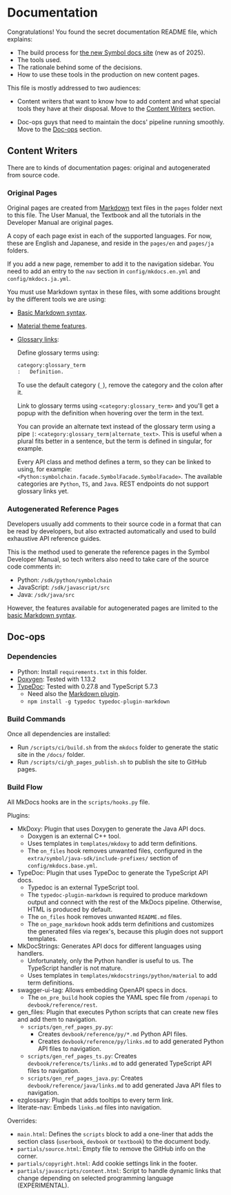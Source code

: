 # Documentation

Congratulations! You found the secret documentation README file, which explains:

* The build process for [the new Symbol docs site](https://docs.symbol.dev) (new as of 2025).
* The tools used.
* The rationale behind some of the decisions.
* How to use these tools in the production on new content pages.

This file is mostly addressed to two audiences:

* Content writers that want to know how to add content and what special tools they have at their disposal.
    Move to the [Content Writers](#content-writers) section.

* Doc-ops guys that need to maintain the docs' pipeline running smoothly.
    Move to the [Doc-ops](#doc-ops) section.

## Content Writers

There are to kinds of documentation pages: original and autogenerated from source code.

### Original Pages

Original pages are created from [Markdown](https://www.markdownguide.org/) text files in the `pages` folder next to this file.
The User Manual, the Textbook and all the tutorials in the Developer Manual are original pages.

A copy of each page exist in each of the supported languages.
For now, these are English and Japanese, and reside in the `pages/en` and `pages/ja` folders.

If you add a new page, remember to add it to the navigation sidebar.
You need to add an entry to the `nav` section in `config/mkdocs.en.yml` and `config/mkdocs.ja.yml`.

You must use Markdown syntax in these files, with some additions brought by the different tools we are using:

* [Basic Markdown syntax](https://www.markdownguide.org/basic-syntax/).
* [Material theme features](https://squidfunk.github.io/mkdocs-material/reference/).
* [Glossary links](https://realtimeprojects.github.io/mkdocs-ezglossary/usage/definition/):

    Define glossary terms using:

    ```markdown
    category:glossary_term
    :   Definition.
    ```

    To use the default category (`_`), remove the category and the colon after it.

    Link to glossary terms using `<category:glossary_term>` and you'll get a popup with the definition when hovering
    over the term in the text.

    You can provide an alternate text instead of the glossary term using a pipe `|`:
    `<category:glossary_term|alternate_text>`.
    This is useful when a plural fits better in a sentence, but the term is defined in singular, for example.

    Every API class and method defines a term, so they can be linked to using, for example:
    `<Python:symbolchain.facade.SymbolFacade.SymbolFacade>`.
    The available categories are `Python`, `TS`, and `Java`.
    REST endpoints do not support glossary links yet.

### Autogenerated Reference Pages

Developers usually add comments to their source code in a format that can be read by developers,
but also extracted automatically and used to build exhaustive API reference guides.

This is the method used to generate the reference pages in the Symbol Developer Manual,
so tech writers also need to take care of the source code comments in:

* Python: `/sdk/python/symbolchain`
* JavaScript: `/sdk/javascript/src`
* Java: `/sdk/java/src`

However, the features available for autogenerated pages are limited to the
[basic Markdown syntax](https://www.markdownguide.org/basic-syntax/).

## Doc-ops

### Dependencies

* Python: Install `requirements.txt` in this folder.
* [Doxygen](https://www.doxygen.nl/): Tested with 1.13.2
* [TypeDoc](https://typedoc.org/): Tested with 0.27.8 and TypeScript 5.7.3
    * Need also the [Markdown plugin](https://typedoc-plugin-markdown.org/).
    * `npm install -g typedoc typedoc-plugin-markdown`

### Build Commands

Once all dependencies are installed:

* Run `/scripts/ci/build.sh` from the `mkdocs` folder to generate the static site in the `/docs/` folder.
* Run `/scripts/ci/gh_pages_publish.sh` to publish the site to GitHub pages.

### Build Flow

All MkDocs hooks are in the `scripts/hooks.py` file.

Plugins:

* MkDoxy: Plugin that uses Doxygen to generate the Java API docs.
    * Doxygen is an external C++ tool.
    * Uses templates in `templates/mkdoxy` to add term definitions.
    * The `on_files` hook removes unwanted files, configured in the `extra/symbol/java-sdk/include-prefixes/` section of `config/mkdocs.base.yml`.
* TypeDoc: Plugin that uses TypeDoc to generate the TypeScript API docs.
    * Typedoc is an external TypeScript tool.
    * The `typedoc-plugin-markdown` is required to produce markdown output and connect with the rest of the MkDocs pipeline.
        Otherwise, HTML is produced by default.
    * The `on_files` hook removes unwanted `README.md` files.
    * The `on_page_markdown` hook adds term definitions and customizes the generated files via regex's, because this plugin does not support templates.
* MkDocStrings: Generates API docs for different languages using handlers.
    * Unfortunately, only the Python handler is useful to us. The TypeScript handler is not mature.
    * Uses templates in `templates/mkdocstrings/python/material` to add term definitions.
* swagger-ui-tag: Allows embedding OpenAPI specs in docs.
    * The `on_pre_build` hook copies the YAML spec file from `/openapi` to `devbook/reference/rest`.
* gen_files: Plugin that executes Python scripts that can create new files and add them to navigation.
    * `scripts/gen_ref_pages_py.py`:
        * Creates `devbook/reference/py/*.md` Python API files.
        * Creates `devbook/reference/py/links.md` to add generated Python API files to navigation.
    * `scripts/gen_ref_pages_ts.py`: Creates `devbook/reference/ts/links.md` to add generated TypeScript API files to navigation.
    * `scripts/gen_ref_pages_java.py`: Creates `devbook/reference/java/links.md` to add generated Java API files to navigation.
* ezglossary: Plugin that adds tooltips to every term link.
* literate-nav: Embeds `links.md` files into navigation.

Overrides:

* `main.html`: Defines the `scripts` block to add a one-liner that adds the section class (`userbook`, `devbook` or `textbook`) to the document body.
* `partials/source.html`: Empty file to remove the GitHub info on the corner.
* `partials/copyright.html`: Add cookie settings link in the footer.
* `partials/javascripts/content.html`: Script to handle dynamic links that change depending on selected programming language (EXPERIMENTAL).
